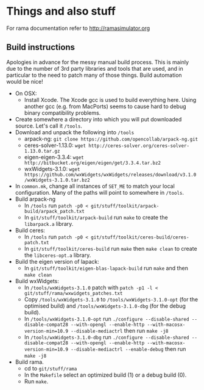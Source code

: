 # Things and also stuff

For rama documentation refer to http://ramasimulator.org

## Build instructions

Apologies in advance for the messy manual build process. This is mainly due to
the number of 3rd party libraries and tools that are used, and in particular
to the need to patch many of those things. Build automation would be nice!

* On OSX:
  - Install Xcode. The Xcode gcc is used to build everything here.
    Using another gcc (e.g. from MacPorts) seems to cause hard to debug binary
    compatibility problems.
* Create somewhere a directory into which you will put downloaded source.
  Let's call it `/tools`.
* Download and unpack the following into `/tools`
  - arpack-ng: `git clone https://github.com/opencollab/arpack-ng.git`
  - ceres-solver-1.13.0: `wget http://ceres-solver.org/ceres-solver-1.13.0.tar.gz`
  - eigen-eigen-3.3.4: `wget http://bitbucket.org/eigen/eigen/get/3.3.4.tar.bz2`
  - wxWidgets-3.1.0: `wget https://github.com/wxWidgets/wxWidgets/releases/download/v3.1.0/wxWidgets-3.1.0.tar.bz2`
* In `common.mk`, change all instances of `SET_ME` to match your local
  configuration. Many of the paths will point to somewhere in `/tools`.
* Build arpack-ng
  - In `/tools` run `patch -p0 < git/stuff/toolkit/arpack-build/arpack_patch.txt`
  - In `git/stuff/toolkit/arpack-build` run `make` to create the `libarpack.a` library.
* Build ceres:
  - In `/tools` run `patch -p0 < git/stuff/toolkit/ceres-build/ceres-patch.txt`
  - In `git/stuff/toolkit/ceres-build` run `make` then `make clean` to create the
    `libceres-opt.a` library.
* Build the eigen version of lapack:
  - In `git/stuff/toolkit/eigen-blas-lapack-build` run `make` and then `make clean`
* Build wxWidgets:
  - In `/tools/wxWidgets-3.1.0` patch with `patch -p1 -l < git/stuff/rama/wxwidgets_patches.txt`
  - Copy `/tools/wxWidgets-3.1.0` to `/tools/wxWidgets-3.1.0-opt` (for the optimised build)
    and `/tools/wxWidgets-3.1.0-dbg` (for the debug build).
  - In `/tools/wxWidgets-3.1.0-opt` run
    `./configure --disable-shared --disable-compat28 --with-opengl --enable-http --with-macosx-version-min=10.9 --disable-mediactrl`
    then run `make -j8`
  - In `/tools/wxWidgets-3.1.0-dbg` run
    `./configure --disable-shared --disable-compat28 --with-opengl --enable-http --with-macosx-version-min=10.9 --disable-mediactrl --enable-debug`
    then run `make -j8`
* Build rama.
  - cd to `git/stuff/rama`
  - In the `Makefile` select an optimized build (1) or a debug build (0).
  - Run `make`.
